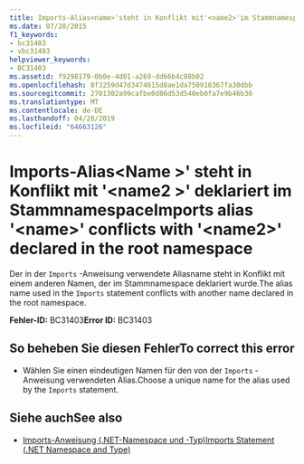 ```yaml
---
title: Imports-Alias<name>'steht in Konflikt mit'<name2>'im Stammnamespace deklariert
ms.date: 07/20/2015
f1_keywords:
- bc31403
- vbc31403
helpviewer_keywords:
- BC31403
ms.assetid: f9298179-0b0e-4d01-a269-dd66b4c88b02
ms.openlocfilehash: 8f3259d47d3474615d8ae1da750918367fa30dbb
ms.sourcegitcommit: 2701302a99cafbe0d86d53d540eb0fa7e9b46b36
ms.translationtype: MT
ms.contentlocale: de-DE
ms.lasthandoff: 04/28/2019
ms.locfileid: "64663126"
---
```

# <a name="imports-alias-name-conflicts-with-name2-declared-in-the-root-namespace"></a><span data-ttu-id="01e56-102">Imports-Alias\<Name >' steht in Konflikt mit '\<name2 >' deklariert im Stammnamespace</span><span class="sxs-lookup"><span data-stu-id="01e56-102">Imports alias '\<name>' conflicts with '\<name2>' declared in the root namespace</span></span>
<span data-ttu-id="01e56-103">Der in der `Imports` -Anweisung verwendete Aliasname steht in Konflikt mit einem anderen Namen, der im Stammnamespace deklariert wurde.</span><span class="sxs-lookup"><span data-stu-id="01e56-103">The alias name used in the `Imports` statement conflicts with another name declared in the root namespace.</span></span>  
  
 <span data-ttu-id="01e56-104">**Fehler-ID:** BC31403</span><span class="sxs-lookup"><span data-stu-id="01e56-104">**Error ID:** BC31403</span></span>  
  
## <a name="to-correct-this-error"></a><span data-ttu-id="01e56-105">So beheben Sie diesen Fehler</span><span class="sxs-lookup"><span data-stu-id="01e56-105">To correct this error</span></span>  
  
- <span data-ttu-id="01e56-106">Wählen Sie einen eindeutigen Namen für den von der `Imports` -Anweisung verwendeten Alias.</span><span class="sxs-lookup"><span data-stu-id="01e56-106">Choose a unique name for the alias used by the `Imports` statement.</span></span>  
  
## <a name="see-also"></a><span data-ttu-id="01e56-107">Siehe auch</span><span class="sxs-lookup"><span data-stu-id="01e56-107">See also</span></span>

- [<span data-ttu-id="01e56-108">Imports-Anweisung (.NET-Namespace und -Typ)</span><span class="sxs-lookup"><span data-stu-id="01e56-108">Imports Statement (.NET Namespace and Type)</span></span>](../../visual-basic/language-reference/statements/imports-statement-net-namespace-and-type.md)
